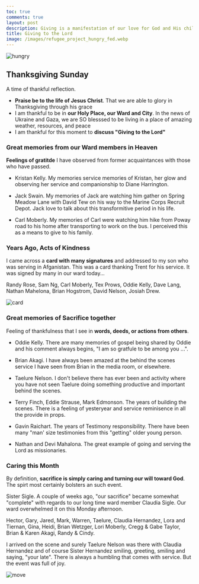 ```yaml
---
toc: true
comments: true
layout: post
description: Giving is a manifestation of our love for God and His children.
title: Giving to the Lord
image: /images/refugee_project_hungry_fed.webp
---
```


![hungry]({{site.baseurl}}/images/refugee_project_hungry_fed.webp)

## Thanksgiving Sunday

A time of thankful reflection.

- <b>Praise be to the life of Jesus Christ</b>.  That we are able to glory in Thanksgiving through his grace
- I am thankful to be in <b>our Holy Place, our Ward and City</b>. In the news of Ukraine and Gaza, we are SO blesssed to be living in a place of amazing weather, resources, and peace
- I am thankful for this moment to <b>discuss "Giving to the Lord"</b>


### Great memories from our Ward members in Heaven
<b>Feelings of gratitde</b> I have observed from former acquaintances with those who have passed.

- Kristan Kelly.    My memories service memories of Kristan, her glow and observing her service and companionship to Diane Harrington.  

- Jack Swain.  My memories of Jack are watching him gather on Spring Meadow Lane with David Tew on his way to the Marine Corps Recruit Depot.  Jack love to talk about this transformitive period in his life.

- Carl Moberly.   My memories of Carl were watching him hike from Poway road to his home after transporting to work on the bus.  I perceived this as a means to give to his family.


### Years Ago, Acts of Kindness
I came across a <b>card with many signatures</b> and addressed to my son who was serving in Afganistan.  This was a card thanking Trent for his service.    It was signed by many in our ward today...

Randy Rose, Sam Ng, Carl Moberly, Tex Prows, Oddie Kelly, Dave Lang, Nathan Mahelona, Brian Hogstrom, David Nelson, Josiah Drew.

![card]({{site.baseurl}}/images/afganistan_card.jpeg)


### Great memories of Sacrifice together
Feeling of thankfulness that I see in <b>words, deeds, or actions from others</b>.

- Oddie Kelly.  There are many memories of gospel being shared by Oddie and his comment always begins, "I am so gratfule to be among you ...".

- Brian Akagi.   I have always been amazed at the behind the scenes service I have seen from Brian in the media room, or elsewhere.

- Taelure Nelson.   I don't believe there has ever been and activity where you have not seen Taelure doing something productive and important behind the scenes.

- Terry Finch, Eddie Strause, Mark Edmonson.   The years of building the scenes.  There is a feeling of yesteryear and service reminisence in all the provide in props.

- Gavin Raichart.  The years of Testimony responsibility.  There have been many "man' size testimonies from this "getting" older young person.

- Nathan and Devi Mahalona.  The great example of going and serving the Lord as missionaries.


### Caring this Month
By definition, <b>sacrifice is simply caring and turning our will toward God</b>.  The spirt most certainly bolsters an such event.

Sister Sigle.  A couple of weeks ago, "our sacrifice" became somewhat "complete" with regards to our long time ward member Claudia Sigle.  Our ward overwhelmed it on this Monday afternoon.  

Hector, Gary, Jared, Mark, Warren, Taelure, Claudia Hernandez, Lora and Tiernan, Gina, Heidi, Brian Wetzger, Lori Moberly, Cregg & Gabe Taylor, Brian & Karen Akagi, Randy & Cindy.  

I arrived on the scene and surely Taelure Nelson was there with Claudia Hernandez and of course Sister Hernandez smiling, greeting, smiling and saying, "your late".  There is always a humbling that comes with service.  But the event was full of joy.

![move]({{site.baseurl}}/images/sigle_move.jpeg)
